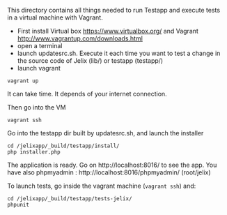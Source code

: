 This directory contains all things needed to run Testapp and execute
tests in a virtual machine with Vagrant.


- First install Virtual box https://www.virtualbox.org/ and Vagrant http://www.vagrantup.com/downloads.html
- open a terminal
- launch updatesrc.sh. Execute it each time you want to test a change
  in the source code of Jelix (lib/) or testapp (testapp/)
- launch vagrant

```
vagrant up
```

It can take time. It depends of your internet connection.

Then go into the VM

```
vagrant ssh
```

Go into the testapp dir built by updatesrc.sh, and launch the installer

```
cd /jelixapp/_build/testapp/install/
php installer.php
```

The application is ready. Go on http://localhost:8016/ to see the app.
You have also phpmyadmin : http://localhost:8016/phpmyadmin/ (root/jelix)

To launch tests, go inside the vagrant machine (```vagrant ssh```) and:

```
cd /jelixapp/_build/testapp/tests-jelix/
phpunit
```

